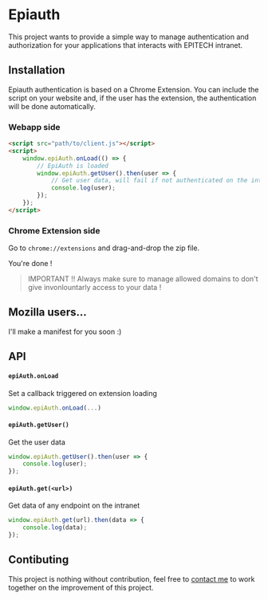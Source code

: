 # Epiauth

This project wants to provide a simple way to manage authentication and authorization for your applications that interacts with EPITECH intranet.

## Installation

Epiauth authentication is based on a Chrome Extension. You can include the script on your website and, if the user has the extension, the authentication will be done automatically.

### Webapp side

```html
<script src="path/to/client.js"></script>
<script>
    window.epiAuth.onLoad(() => {
        // EpiAuth is loaded
        window.epiAuth.getUser().then(user => {
            // Get user data, will fail if not authenticated on the intranet.
            console.log(user);
        });
    });
</script>
```

### Chrome Extension side

Go to `chrome://extensions` and drag-and-drop the zip file.

You're done !

> IMPORTANT !! Always make sure to manage allowed domains to don't give invonlountarly access to your data !

## Mozilla users...

I'll make a manifest for you soon :)

## API

#### `epiAuth.onLoad`

Set a callback triggered on extension loading

```javascript
window.epiAuth.onLoad(...)
```

#### `epiAuth.getUser()`

Get the user data

```javascript
window.epiAuth.getUser().then(user => {
    console.log(user);
});
```

#### `epiAuth.get(<url>)`

Get data of any endpoint on the intranet

```javascript
window.epiAuth.get(url).then(data => {
    console.log(data);
});
```

## Contibuting

This project is nothing without contribution, feel free to [contact me](mailto:mathias.andre@epitech.eu) to work together on the improvement of this project.
